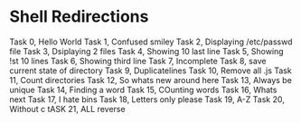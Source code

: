 # Shell Redirections
Task 0, Hello World
Task 1, Confused smiley
Task 2, Displaying /etc/passwd file
Task 3, Dsiplaying 2 files
Task 4, Showing 10 last line
Task 5, Showing !st 10 lines
Task 6, Showing third line
Task 7, Incomplete
Task 8, save current state of directory
Task 9, Duplicatelines
Task 10, Remove all .js
Task 11, Count directories
Task 12, So whats new around here
Task 13, Always be unique
Task 14, Finding a word
Task 15, COunting words
Task 16, Whats next
Task 17, I hate bins
Task 18, Letters only please
Task 19, A-Z
Task 20, Without c
tASK 21, ALL reverse

